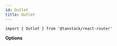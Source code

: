 ```yaml
---
id: Outlet
title: Outlet
---
```


```tsx
import { Outlet } from '@tanstack/react-router'

```

**Options**
